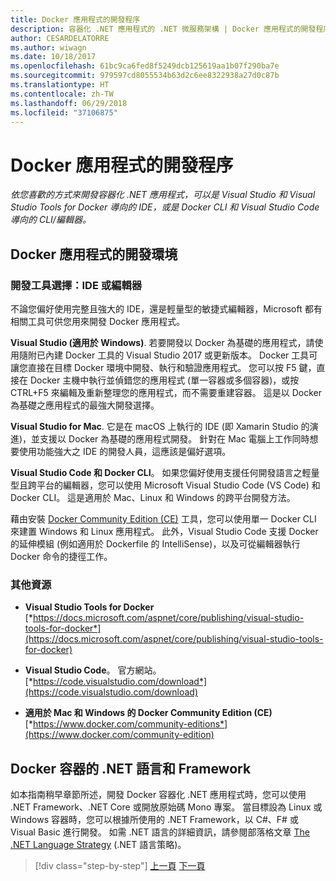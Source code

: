 ```yaml
---
title: Docker 應用程式的開發程序
description: 容器化 .NET 應用程式的 .NET 微服務架構 | Docker 應用程式的開發程序
author: CESARDELATORRE
ms.author: wiwagn
ms.date: 10/18/2017
ms.openlocfilehash: 61bc9ca6fed8f5249dcb125619aa1b07f290ba7e
ms.sourcegitcommit: 979597cd8055534b63d2c6ee8322938a27d0c87b
ms.translationtype: HT
ms.contentlocale: zh-TW
ms.lasthandoff: 06/29/2018
ms.locfileid: "37106875"
---
```

# <a name="development-process-for-docker-based-applications"></a>Docker 應用程式的開發程序

*依您喜歡的方式來開發容器化 .NET 應用程式，可以是 Visual Studio 和 Visual Studio Tools for Docker 導向的 IDE，或是 Docker CLI 和 Visual Studio Code 導向的 CLI/編輯器。*

## <a name="development-environment-for-docker-apps"></a>Docker 應用程式的開發環境

### <a name="development-tool-choices-ide-or-editor"></a>開發工具選擇：IDE 或編輯器

不論您偏好使用完整且強大的 IDE，還是輕量型的敏捷式編輯器，Microsoft 都有相關工具可供您用來開發 Docker 應用程式。

**Visual Studio (適用於 Windows)**. 若要開發以 Docker 為基礎的應用程式，請使用隨附已內建 Docker 工具的 Visual Studio 2017 或更新版本。 Docker 工具可讓您直接在目標 Docker 環境中開發、執行和驗證應用程式。 您可以按 F5 鍵，直接在 Docker 主機中執行並偵錯您的應用程式 (單一容器或多個容器)，或按 CTRL+F5 來編輯及重新整理您的應用程式，而不需要重建容器。 這是以 Docker 為基礎之應用程式的最強大開發選擇。

**Visual Studio for Mac**. 它是在 macOS 上執行的 IDE (即 Xamarin Studio 的演進)，並支援以 Docker 為基礎的應用程式開發。 針對在 Mac 電腦上工作同時想要使用功能強大之 IDE 的開發人員，這應該是偏好選項。

**Visual Studio Code 和 Docker CLI**。 如果您偏好使用支援任何開發語言之輕量型且跨平台的編輯器，您可以使用 Microsoft Visual Studio Code (VS Code) 和 Docker CLI。 這是適用於 Mac、Linux 和 Windows 的跨平台開發方法。

藉由安裝 [Docker Community Edition (CE)](https://www.docker.com/community-edition) 工具，您可以使用單一 Docker CLI 來建置 Windows 和 Linux 應用程式。 此外，Visual Studio Code 支援 Docker 的延伸模組 (例如適用於 Dockerfile 的 IntelliSense)，以及可從編輯器執行 Docker 命令的捷徑工作。

### <a name="additional-resources"></a>其他資源

-   **Visual Studio Tools for Docker**
    [*https://docs.microsoft.com/aspnet/core/publishing/visual-studio-tools-for-docker*](https://docs.microsoft.com/aspnet/core/publishing/visual-studio-tools-for-docker)

-   **Visual Studio Code**。 官方網站。
    [*https://code.visualstudio.com/download*](https://code.visualstudio.com/download)

-   **適用於 Mac 和 Windows 的 Docker Community Edition (CE)**
    [*https://www.docker.com/community-editions*](https://www.docker.com/community-edition)

## <a name="net-languages-and-frameworks-for-docker-containers"></a>Docker 容器的 .NET 語言和 Framework

如本指南稍早章節所述，開發 Docker 容器化 .NET 應用程式時，您可以使用 .NET Framework、.NET Core 或開放原始碼 Mono 專案。 當目標設為 Linux 或 Windows 容器時，您可以根據所使用的 .NET Framework，以 C\#、F\# 或 Visual Basic 進行開發。 如需 .NET 語言的詳細資訊，請參閱部落格文章 [The .NET Language Strategy](https://blogs.msdn.microsoft.com/dotnet/2017/02/01/the-net-language-strategy/) (.NET 語言策略)。


>[!div class="step-by-step"]
[上一頁](../architect-microservice-container-applications/using-azure-service-fabric.md)
[下一頁](docker-app-development-workflow.md)
